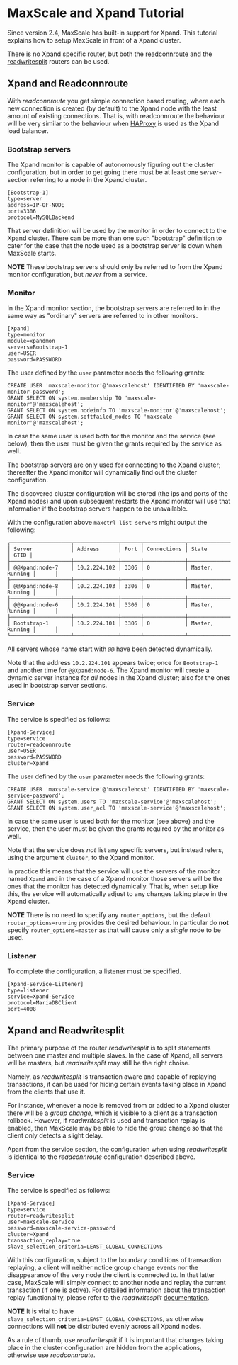 # MaxScale and Xpand Tutorial

Since version 2.4, MaxScale has built-in support for Xpand. This
tutorial explains how to setup MaxScale in front of a Xpand
cluster.

There is no Xpand specific router, but both the
[readconnroute](../Routers/ReadConnRoute.md) and
the [readwritesplit](../Routers/ReadWriteSplit.md) routers can be
used.

## Xpand and Readconnroute

With _readconnroute_ you get simple connection based routing, where
each new connection is created (by default) to the Xpand node with
the least amount of existing connections. That is, with readconnroute
the behaviour will be very similar to the behaviour when
[HAProxy](http://www.haproxy.org) is used as the Xpand load
balancer.

### Bootstrap servers

The Xpand monitor is capable of autonomously figuring out the cluster
configuration, but in order to get going there must be at least one
_server_-section referring to a node in the Xpand cluster.
```
[Bootstrap-1]
type=server
address=IP-OF-NODE
port=3306
protocol=MySQLBackend
```
That server definition will be used by the monitor in order to connect
to the Xpand cluster. There can be more than one such "bootstrap"
definition to cater for the case that the node used as a bootstrap
server is down when MaxScale starts.

**NOTE** These bootstrap servers should _only_ be referred to from the
 Xpand monitor configuration, but _never_ from a service.

### Monitor

In the Xpand monitor section, the bootstrap servers are referred to
in the same way as "ordinary" servers are referred to in other monitors.

```
[Xpand]
type=monitor
module=xpandmon
servers=Bootstrap-1
user=USER
password=PASSWORD
```

The user defined by the `user` parameter needs the following grants:
```
CREATE USER 'maxscale-monitor'@'maxscalehost' IDENTIFIED BY 'maxscale-monitor-password';
GRANT SELECT ON system.membership TO 'maxscale-monitor'@'maxscalehost';
GRANT SELECT ON system.nodeinfo TO 'maxscale-monitor'@'maxscalehost';
GRANT SELECT ON system.softfailed_nodes TO 'maxscale-monitor'@'maxscalehost';
```
In case the same user is used both for the monitor and the service (see below),
then the user must be given the grants required by the service as well.

The bootstrap servers are only used for connecting to the Xpand
cluster; thereafter the Xpand monitor will dynamically find out the
cluster configuration.

The discovered cluster configuration will be stored (the ips and ports
of the Xpand nodes) and upon subsequent restarts the Xpand
monitor will use that information if the bootstrap servers happen to
be unavailable.

With the configuration above `maxctrl list servers` might output
the following:
```
┌───────────────────┬──────────────┬──────┬─────────────┬─────────────────┬──────┐
│ Server            │ Address      │ Port │ Connections │ State           │ GTID │
├───────────────────┼──────────────┼──────┼─────────────┼─────────────────┼──────┤
│ @@Xpand:node-7    │ 10.2.224.102 │ 3306 │ 0           │ Master, Running │      │
├───────────────────┼──────────────┼──────┼─────────────┼─────────────────┼──────┤
│ @@Xpand:node-8    │ 10.2.224.103 │ 3306 │ 0           │ Master, Running │      │
├───────────────────┼──────────────┼──────┼─────────────┼─────────────────┼──────┤
│ @@Xpand:node-6    │ 10.2.224.101 │ 3306 │ 0           │ Master, Running │      │
├───────────────────┼──────────────┼──────┼─────────────┼─────────────────┼──────┤
│ Bootstrap-1       │ 10.2.224.101 │ 3306 │ 0           │ Master, Running │      │
└───────────────────┴──────────────┴──────┴─────────────┴─────────────────┴──────┘
```
All servers whose name start with `@@` have been detected dynamically.

Note that the address `10.2.224.101` appears twice; once for
`Bootstrap-1` and another time for `@@Xpand:node-6`. The Xpand
monitor will create a dynamic server instance for _all_ nodes in the
Xpand cluster; also for the ones used in bootstrap server sections.

### Service

The service is specified as follows:
```
[Xpand-Service]
type=service
router=readconnroute
user=USER
password=PASSWORD
cluster=Xpand
```

The user defined by the `user` parameter needs the following grants:
```
CREATE USER 'maxscale-service'@'maxscalehost' IDENTIFIED BY 'maxscale-service-password';
GRANT SELECT ON system.users TO 'maxscale-service'@'maxscalehost';
GRANT SELECT ON system.user_acl TO 'maxscale-service'@'maxscalehost';
```
In case the same user is used both for the monitor (see above) and the service,
then the user must be given the grants required by the monitor as well.

Note that the service does *not* list any specific servers, but
instead refers, using the argument `cluster`, to the Xpand monitor.

In practice this means that the service will use the servers of the
monitor named `Xpand` and in the case of a Xpand monitor those
servers will be the ones that the monitor has detected
dynamically. That is, when setup like this, the service will
automatically adjust to any changes taking place in the Xpand
cluster.

**NOTE** There is no need to specify any `router_options`, but the
default `router_options=running` provides the desired behaviour.
In particular do **not** specify `router_options=master` as that will
cause only a _single_ node to be used.

### Listener

To complete the configuration, a listener must be specified.
```
[Xpand-Service-Listener]
type=listener
service=Xpand-Service
protocol=MariaDBClient
port=4008
```

## Xpand and Readwritesplit

The primary purpose of the router _readwritesplit_ is to split
statements between one master and multiple slaves. In the case of
Xpand, all servers will be masters, but _readwritesplit_ may still
be the right choise.

Namely, as _readwritesplit_ is transaction aware and capable of
replaying transactions, it can be used for hiding certain events
taking place in Xpand from the clients that use it.

For instance, whenever a node is removed from or added to a Xpand
cluster there will be a _group change_, which is visible to a client
as a transaction rollback. However, if _readwritesplit_ is used and
transaction replay is enabled, then MaxScale may be able to hide the
group change so that the client only detects a slight delay.

Apart from the service section, the configuration when using
_readwritesplit_ is identical to the _readconnroute_ configuration
described above.

### Service

The service is specified as follows:
```
[Xpand-Service]
type=service
router=readwritesplit
user=maxscale-service
password=maxscale-service-password
cluster=Xpand
transaction_replay=true
slave_selection_criteria=LEAST_GLOBAL_CONNECTIONS
```
With this configuration, subject to the boundary conditions of
transaction replaying, a client will neither notice group change
events nor the disappearance of the very node the client is connected
to. In that latter case, MaxScale will simply connect to another node
and replay the current transaction (if one is active). For detailed
information about the transaction replay functionality, please refer
to the _readwritesplit_
[documentation](../Routers/ReadWriteSplit.md#transaction_replay).

**NOTE** It is vital to have
`slave_selection_criteria=LEAST_GLOBAL_CONNECTIONS`, as otherwise
connections will **not** be distributed evenly across all Xpand
nodes.

As a rule of thumb, use _readwritesplit_ if it is important that
changes taking place in the cluster configuration are hidden from the
applications, otherwise use _readconnroute_.
